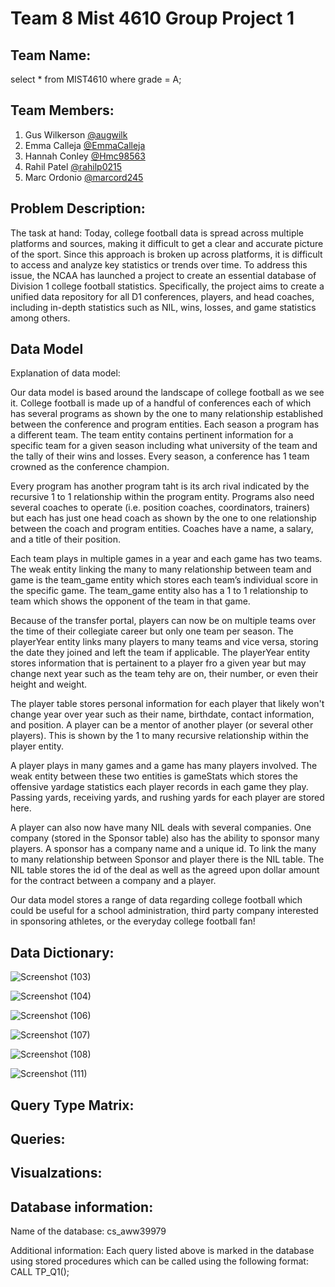# Team 8 Mist 4610 Group Project 1

## Team Name: 
select * from MIST4610 where grade = A; 

## Team Members:

1. Gus Wilkerson [@augwilk](https://www.github.com/augwilk)
2. Emma Calleja [@EmmaCalleja](https://github.com/EmmaCalleja)
3. Hannah Conley [@Hmc98563](https://github.com/Hmc98563)
4. Rahil Patel [@rahilp0215](https://github.com/rahilp0215)
5. Marc Ordonio [@marcord245](https://github.com/marcord245) 


## Problem Description:

The task at hand:
Today, college football data is spread across multiple platforms and sources, making it difficult to get a clear and accurate picture of the sport. Since this approach is broken up across platforms, it is difficult to access and analyze key statistics or trends over time. To address this issue, the NCAA has launched a project to create an essential database of Division 1 college football statistics.
Specifically, the project aims to create a unified data repository for all D1 conferences, players, and head coaches, including in-depth statistics such as NIL, wins, losses, and game statistics among others.


## Data Model

Explanation of data model: 

Our data model is based around the landscape of college football as we see it. College football is made up of a handful of conferences each of which has several programs as shown by the one to many relationship established between the conference and program entities. Each season a program has a different team. The team entity contains pertinent information for a specific team for a given season including what university of the team and the tally of their wins and losses. Every season, a conference has 1 team crowned as the conference champion.

Every program has another program taht is its arch rival indicated by the recursive 1 to 1 relationship within the program entity. Programs also need several coaches to operate (i.e. position coaches, coordinators, trainers) but each has just one head coach as shown by the one to one relationship between the coach and program entities. Coaches have a name, a salary, and a title of their position.

Each team plays in multiple games in a year and each game has two teams. The weak entity linking the many to many relationship between team and game is the team_game entity which stores each team’s individual score in the specific game. The team_game entity also has a 1 to 1 relationship to team which shows the opponent of the team in that game.

Because of the transfer portal, players can now be on multiple teams over the time of their collegiate career but only one team per season. The playerYear entity links many players to many teams and vice versa, storing the date they joined and left the team if applicable. The playerYear entity stores information that is pertainent to a player fro a given year but may change next year such as the team tehy are on, their number, or even their height and weight.

The player table stores personal information for each player that likely won't change year over year such as their name, birthdate, contact information, and position. A player can be a mentor of another player (or several other players). This is shown by the 1 to many recursive relationship within the player entity.

A player plays in many games and a game has many players involved. The weak entity between these two entities is gameStats which stores the offensive yardage statistics each player records in each game they play. Passing yards, receiving yards, and rushing yards for each player are stored here.

A player can also now have many NIL deals with several companies. One company (stored in the Sponsor table) also has the ability to sponsor many players. A sponsor has a company name and a unique id. To link the many to many relationship between Sponsor and player there is the NIL table. The NIL table stores the id of the deal as well as the agreed upon dollar amount for the contract between a company and a player.

Our data model stores a range of data regarding college football which could be useful for a school administration, third party company interested in sponsoring athletes, or the everyday college football fan!



## Data Dictionary:
![Screenshot (103)](https://github.com/user-attachments/assets/d488680b-b98c-4ab9-80ef-b6e8ca6fea76)

![Screenshot (104)](https://github.com/user-attachments/assets/c9c65e87-58d3-4e88-99f1-471eb9c3858d)

![Screenshot (106)](https://github.com/user-attachments/assets/fa905a5c-ec0a-4979-bb74-92e29149c2f5)

![Screenshot (107)](https://github.com/user-attachments/assets/9f9afbae-150d-4f78-9ce8-c9472e533976)

![Screenshot (108)](https://github.com/user-attachments/assets/129d9386-288d-4039-bb36-10a121da0af6)

![Screenshot (111)](https://github.com/user-attachments/assets/e6ebfb92-4a5c-429a-960d-63a1683508e6)






## Query Type Matrix:





## Queries:



## Visualzations:





## Database information:

Name of the database: cs_aww39979

Additional information: Each query listed above is marked in the database using stored procedures which can be called using the following format: 
CALL TP_Q1();
